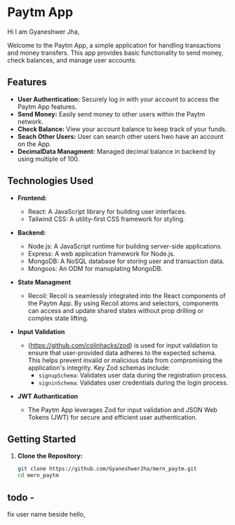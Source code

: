 # Paytm App
Hi I am Gyaneshwer Jha,

Welcome to the Paytm App, a simple application for handling transactions and money transfers. This app provides basic functionality to send money, check balances, and manage user accounts.

## Features

- **User Authentication:** Securely log in with your account to access the Paytm App features.
- **Send Money:** Easily send money to other users within the Paytm network.
- **Check Balance:** View your account balance to keep track of your funds.
- **Seach Other Users:** User can search other users hwo have an account on the App.
- **DecimalData Managment:** Managed decimal balance in backend by using multiple of 100. 

## Technologies Used

- **Frontend:**
  - React: A JavaScript library for building user interfaces.
  - Tailwind CSS: A utility-first CSS framework for styling.

- **Backend:**
  - Node.js: A JavaScript runtime for building server-side applications.
  - Express: A web application framework for Node.js.
  - MongoDB: A NoSQL database for storing user and transaction data.
  - Mongoos: An ODM for manuplating MongoDB.

- **State Managment**
    - Recoil: Recoil is seamlessly integrated into the React components of the Paytm App. By using Recoil atoms and selectors, components can access and update shared states without prop drilling or complex state lifting.

- **Input Validation**
    - (https://github.com/colinhacks/zod) is used for input validation to ensure that user-provided data adheres to the expected schema. This helps prevent invalid or malicious data from compromising the application's integrity. Key Zod schemas include:
        - `signupSchema`: Validates user data during the registration process.
        - `signinSchema`: Validates user credentials during the login process.

- **JWT Authantication**
    - The Paytm App leverages Zod for input validation and JSON Web Tokens (JWT) for secure and efficient user authentication.

## Getting Started

1. **Clone the Repository:**
   ```bash
   git clone https://github.com/GyaneshwerJha/mern_paytm.git
   cd mern_paytm

## todo -
fix user name beside hello, 